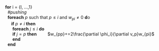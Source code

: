 
**for** i = {l, ...,1} <br>
&nbsp;&nbsp;*\#pushing* <br>
&nbsp;&nbsp;**foreach** $p$ such that $p \leq i$ and $w_{pi} \neq 0$ **d**o <br>
&nbsp;&nbsp;&nbsp;&nbsp; **if** $p\ne i$ **then** <br>
&nbsp;&nbsp;&nbsp;&nbsp;&nbsp;&nbsp;**foreach** $j \leq i$ **do** <br>
&nbsp;&nbsp;&nbsp;&nbsp;&nbsp;&nbsp;**if** $j=p$ **then**
&nbsp;&nbsp;&nbsp;&nbsp;&nbsp;&nbsp;&nbsp;&nbsp;$w_{pp}+=2\frac{\partial \phi_i}{\partial v_p}w_{pi}$ <br>
&nbsp;&nbsp;&nbsp;&nbsp;&nbsp;&nbsp;**end** <br>
&nbsp;&nbsp;**end** <br>
